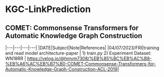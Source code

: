 # KGC-LinkPrediction
## COMET: Commonsense Transformers for Automatic Knowledge Graph Construction 
|---|---|---|---|
|DATE|Subject|Note|References|
|04/07/2023/FRI|training and read model architecture-paper | 1) train.py 2) Experiment Dataset: WN18RR | https://velog.io/@hmym7308/%EB%85%BC%EB%AC%B8-%EB%A6%AC%EB%B7%B0-COMET-Commonsense-Transformers-for-Automatic-Knowledge-Graph-Construction-ACL-2019|
